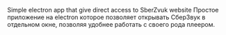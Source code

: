 Simple electron app that give direct access to SberZvuk website
Простое приложение на electron которое позволяет открывать СберЗвук в отдельном окне,
позволяя удобнее работать с своего рода плеером.
